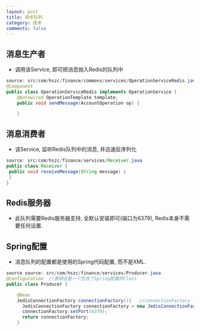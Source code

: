 ```yaml
---
layout: post
title: 异步队列
category: 技术
comments: false
---
```



## 消息生产者
* 调用该Service, 即可把消息抛入Redis的队列中

```java
source: src/com/hszc/finance/commons/services/OperationServiceRedis.java
@Component
public class OperationServiceRedis implements OperationService {
    @Autowired OperationTemplate template;
    public void sendMessage(AccountOperation op) {

    }
```


## 消息消费者
* 该Service, 监听Redis队列中的消息, 并迅速反序列化

```java
source: src/com/hszc/finance/services/Receiver.java
public class Receiver {
 public void receiveMessage(String message) {
 }
}
```



## Redis服务器
* 此队列需要Redis服务器支持, 全默认安装即可(端口为6379), Redis本身不需要任何设置.

## Spring配置
* 消息队列的配置都是使用的Spring代码配置, 而不是XML.

```java
source source: src/com/hszc/finance/services/Producer.java
@Configuration  //表明这是一个包含了Spring配置的Class
public class Producer {

    @Bean
    JedisConnectionFactory connectionFactory(){   //connectionFactory 为xml中bean的名称
      JedisConnectionFactory connectionFactory = new JedisConnectionFactory();
      connectionFactory.setPort(6379);
      return connectionFactory;
    }
```











